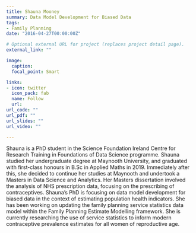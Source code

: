 ```yaml
---
title: Shauna Mooney
summary: Data Model Development for Biased Data
tags:
- Family Planning
date: "2016-04-27T00:00:00Z"

# Optional external URL for project (replaces project detail page).
external_link: ""

image:
  caption: 
  focal_point: Smart

links:
- icon: twitter
  icon_pack: fab
  name: Follow
  url: 
url_code: ""
url_pdf: ""
url_slides: ""
url_video: ""

---
```


Shauna is a PhD student in the Science Foundation Ireland Centre for Research Training in Foundations of Data Science programme. Shauna 
studied her undergraduate degree at Maynooth University, and graduated with first-class honours in B.Sc in Applied Maths in 2019. Immediately 
after this, she decided to continue her studies at Maynooth and undertook a Masters in Data Science and Analytics. Her Masters dissertation involved the analysis of NHS prescription data, focusing on the prescribing of 
contraceptives. Shauna’s PhD is focusing on data model development for  biased data in the context of estimating population health indicators. She  has been working on updating the family planning service statistics data model within the Family Planning Estimate Modelling framework. She is currently researching the use of service statistics to inform modern contraceptive prevalence estimates for all women of reproductive age. 
